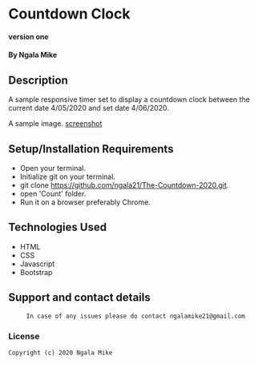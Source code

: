 # Countdown Clock
#### version one

#### By **Ngala Mike**

## Description
A sample responsive timer set to display a countdown clock between the current date 4/05/2020 and set date 4/06/2020. 

A sample image.
[screenshot](Screenshot.png)


## Setup/Installation Requirements
- Open your terminal.
- Initialize git on your terminal.
- git clone <https://github.com/ngala21/The-Countdown-2020.git>.
- open 'Count' folder.
- Run it on a browser preferably Chrome.



## Technologies Used
- HTML
- CSS
- Javascript
- Bootstrap

## Support and contact details

         In case of any issues please do contact ngalamike21@gmail.com
         
### License

    Copyright (c) 2020 Ngala Mike

